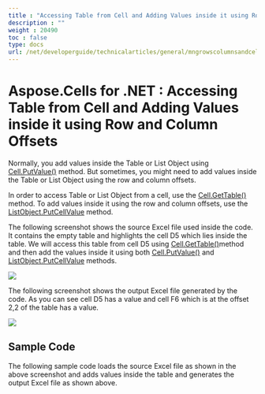 ```yaml
---
title : "Accessing Table from Cell and Adding Values inside it using Row and Column Offsets" 
description : "" 
weight : 20490 
toc : false
type: docs
url: /net/developerguide/technicalarticles/general/mngrowscolumnsandcells/accessing+table+from+cell+and+adding+values+inside+it+using+row+and+column+offsets/
---
```


# Aspose.Cells for .NET : Accessing Table from Cell and Adding Values inside it using Row and Column Offsets


Normally, you add values inside the Table or List Object using [Cell.PutValue()](https://apireference.aspose.com/net/cells/aspose.cells/cell/methods/putvalue/index) method. But sometimes, you might need to add values inside the Table or List Object using the row and column offsets.

In order to access Table or List Object from a cell, use the [Cell.GetTable()](https://apireference.aspose.com/net/cells/aspose.cells/cell/methods/gettable) method. To add values inside it using the row and column offsets, use the [ListObject.PutCellValue](https://apireference.aspose.com/net/cells/aspose.cells.tables/listobject/methods/putcellvalue) method.

The following screenshot shows the source Excel file used inside the code. It contains the empty table and highlights the cell D5 which lies inside the table. We will access this table from cell D5 using [Cell.GetTable()](https://apireference.aspose.com/net/cells/aspose.cells/cell/methods/gettable)method and then add the values inside it using both [Cell.PutValue()](https://apireference.aspose.com/net/cells/aspose.cells/cell/methods/putvalue/index) and [ListObject.PutCellValue](https://apireference.aspose.com/net/cells/aspose.cells.tables/listobject/methods/putcellvalue) methods.

![](https://docs2.aspose.com/cells/net/attachments/5017353/5112295.png)

The following screenshot shows the output Excel file generated by the code. As you can see cell D5 has a value and cell F6 which is at the offset 2,2 of the table has a value.

![](https://docs2.aspose.com/cells/net/attachments/5017353/5112294.png)

## Sample Code

The following sample code loads the source Excel file as shown in the above screenshot and adds values inside the table and generates the output Excel file as shown above.


